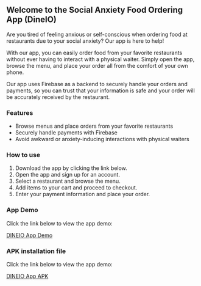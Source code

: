 ## Welcome to the Social Anxiety Food Ordering App (DineIO)

Are you tired of feeling anxious or self-conscious when ordering food at restaurants due to your social anxiety? Our app is here to help! 

With our app, you can easily order food from your favorite restaurants without ever having to interact with a physical waiter. Simply open the app, browse the menu, and place your order all from the comfort of your own phone. 

Our app uses Firebase as a backend to securely handle your orders and payments, so you can trust that your information is safe and your order will be accurately received by the restaurant.

### Features

- Browse menus and place orders from your favorite restaurants
- Securely handle payments with Firebase
- Avoid awkward or anxiety-inducing interactions with physical waiters

### How to use

1. Download the app by clicking the link below.
2. Open the app and sign up for an account.
3. Select a restaurant and browse the menu.
4. Add items to your cart and proceed to checkout.
5. Enter your payment information and place your order.

### App Demo

Click the link below to view the app demo:

[DINEIO App Demo](https://youtu.be/VAygzYBw3O4)

### APK installation file

Click the link below to view the app demo:

[DINEIO App APK](https://drive.google.com/file/d/11G9H5HRxM53CkfoWqUbGA5X2r0WMN6Pq/view?usp=sharing)
